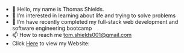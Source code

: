 - 👋 Hello, my name is Thomas Shields.
- 👀 I’m interested in learning about life and trying to solve problems
- 🌱 I’m have recently completed my full-stack web development and software engineering bootcamp
- 📫 How to reach me tom.shields001@gmail.com
- Click [Here](https://tomasi001.github.io/) to view my Website: 
